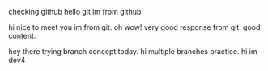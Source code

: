 
checking github
hello git im from github

hi nice to meet you im from git.
oh wow! very good response from git.
good content.


hey there trying branch concept today.
hi multiple branches practice.
 hi im dev4
